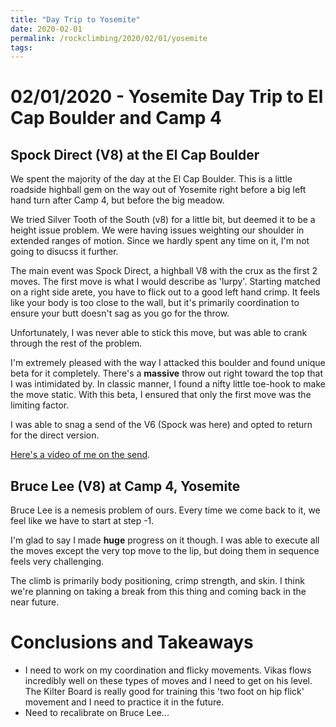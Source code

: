 ```yaml
---
title: "Day Trip to Yosemite"
date: 2020-02-01
permalink: /rockclimbing/2020/02/01/yosemite
tags:
--- 
```




# 02/01/2020 - Yosemite Day Trip to El Cap Boulder and Camp 4 

## Spock Direct (V8) at the El Cap Boulder 

We spent the majority of the day at the El Cap Boulder. This is a little roadside highball gem on the way out of Yosemite right before a big left hand turn after Camp 4, but before the big meadow.

We tried Silver Tooth of the South (v8) for a little bit, but deemed it to be a height issue problem. We were having issues weighting our shoulder in extended ranges of motion. Since we hardly spent any time on it, I'm not going to disucss it further.

The main event was Spock Direct, a highball V8 with the crux as the first 2 moves. The first move is what I would describe as 'lurpy'. Starting matched on a right side arete, you have to flick out to a good left hand crimp. It feels like your body is too close to the wall, but it's primarily coordination to ensure your butt doesn't sag as you go for the throw.

Unfortunately, I was never able to stick this move, but was able to crank through the rest of the problem.

I'm extremely pleased with the way I attacked this boulder and found unique beta for it completely. There's a **massive** throw out right toward the top that I was intimidated by. In classic manner, I found a nifty little toe-hook to make the move static. With this beta, I ensured that only the first move was the limiting factor.

I was able to snag a send of the V6 (Spock was here) and opted to return for the direct version.

[Here's a video of me on the send](https://vimeo.com/390326535).


## Bruce Lee (V8) at Camp 4, Yosemite

Bruce Lee is a nemesis problem of ours. Every time we come back to it, we feel like we have to start at step -1.

I'm glad to say I made **huge** progress on it though. I was able to execute all the moves except the very top move to the lip, but doing them in sequence feels very challenging.

The climb is primarily body positioning, crimp strength, and skin. I think we're planning on taking a break from this thing and coming back in the near future.


# Conclusions and Takeaways
- I need to work on my coordination and flicky movements. Vikas flows incredibly well on these types of moves and I need to get on his level. The Kilter Board is really good for training this 'two foot on hip flick' movement and I need to practice it in the future.
- Need to recalibrate on Bruce Lee...
